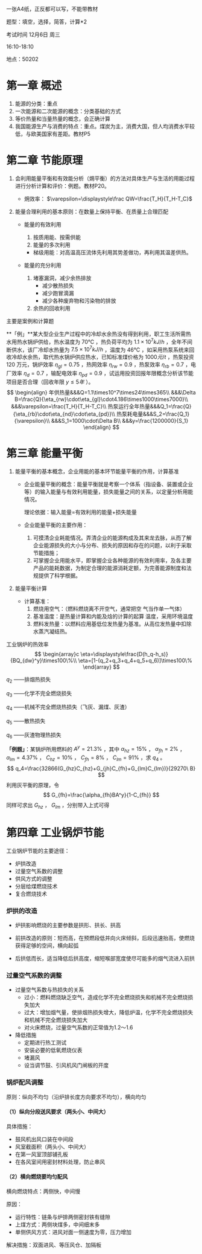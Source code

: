 一张A4纸，正反都可以写，不能带教材

题型：填空，选择，简答，计算*2

考试时间 12月6日 周三 

16:10-18:10

地点：50202

# 第一章 概述

1. 能源的分类：重点
2. 一次能源和二次能源的概念：分类基础的方式
3. 等价热量和当量热量的概念，会正确计算
4. 我国能源生产与消费的特点：重点。煤炭为主，消费大国，但人均消费水平较低，与欧美国家有差距。教材P5

# 第二章 节能原理

1. 会利用能量平衡和有效能分析（㶲平衡）的方法对具体生产与生活的用能过程进行分析计算和评价：例题。教材P20。
   * 㶲效率： $\varepsilon=\displaystyle\frac QW=\frac{T_H}{T_H-T_C}$ 

2. 能量合理利用的基本原则：在数量上保持平衡、在质量上合理匹配

   * 能量的有效利用

     1. 按质用能、按需供能
     2. 能量的多次利用

     * 梯级用能：对高温高压流体先利用其势差做功，再利用其温差供热。

   * 能量的充分利用

     1. 堵塞漏洞，减少余热排放
        * 减少散热损失
        * 减少跑冒滴漏
        * 减少各种废弃物和污染物的排放
     2. 余热的回收利用

主要是案例和计算题

**「例」**某大型企业生产过程中的冷却水余热没有得到利用，职工生活所需热水用热水锅炉供给，热水温度为 $70℃$ ，热负荷平均为 $1.1×10^7kJ/h$ ，全年不间断供水，该厂冷却水热量为 $7.5×10^7kJ/h$ ，温度为 $46℃$ ，如采用热泵系统来回收冷却水余热，取代热水锅炉供应热水，已知标准煤价格为 $1000元/t$ ，热泵投资 $120$ 万元，锅炉效率 $\eta_{gl}=0.75$ ，热网效率 $\eta_{rw}=0.9$ ，热泵效率 $\eta_{rb}=0.7$ ，电厂效率 $\eta_d=0.7$ ，输配电效率 $\eta_{pd}=0.9$ ，试运用投资回报年限概念分析该节能项目是否合理（回收年限 $y\le5年$ ）。
$$
\begin{align}
年供热量&&&Q=1.1\times10^7\times24\times365\\
&&&\Delta B=\frac{Q}{\eta_{rw}\cdot\eta_{gl}\cdot4.186\times1000\times7000}\\
&&&\varepsilon=\frac{T_H}{T_H-T_C}\\
热泵运行全年热量&&&Q_1=\frac{Q}{\eta_{rb}\cdot\eta_{nd}\cdot\eta_{pd}}\\
热泵耗电量&&&S_2=\frac{Q_1}{\varepsilon}\\
&&&S_1=1000\cdot\Delta B\\
&&&y=\frac{1200000}{S_1}
\end{align}
$$

# 第三章 能量平衡

1. 能量平衡的基本概念，企业用能的基本环节能量平衡的作用，计算基准

   * 企业能量平衡的概念：能量平衡就是考察一个体系（指设备、装置或企业等）的输入能量与有效利用能量，损失能量之间的关系，以定量分析用能情况。

     理论依据：输入能量=有效利用的能量+损失能量

   * 企业能量平衡的主要作用：

     1. 可摸清企业耗能情况。弄清企业的能源构成及其来龙去脉，从而了解企业能源损失的大小与分布、损失的原因和存在的问题，以利于采取节能措施；
     2. 可掌握企业用能水平，即掌握企业各种能源的有效利用率，及各主要产品的能耗数据，为制定合理的能源消耗定额，为完善能源制度和法规提供了科学根据。

2. 能量平衡计算

   * 计算基准：
     1. 燃烧用空气：（燃料燃烧离不开空气，通常把空
        气当作单一气体）
     2. 基准温度：是热量计算和内能及焓的计算的起算
        温度，采用环境温度
     3. 燃料发热量：以燃料应用基低位发热量为基准。从高位发热量中扣除水蒸汽凝结热。

工业锅炉的热效率
$$
\begin{array}c
\eta=\displaystyle\frac{D(h_q-h_s)}{BQ_{dw}^y}\times100\%\\
\eta=[1-(q_2+q_3+q_4+q_5+q_6)]\times100\%
\end{array}
$$

$q_2$ ——排烟热损失

$q_3$ ——化学不完全燃烧损失

$q_4$ ——机械不完全燃烧热损失（飞灰、漏煤、灰渣）

$q_5$ ——散热损失

$q_6$ ——灰渣物理热损失

**「例题」**：某锅炉所用燃料的 $A^y=21.3\%$ ，其中 $\alpha_{hz}=15\%$ ， $\alpha_{fh}=2\%$ ， $\alpha_{lm}=4.37\%$ ， $C_{hz}=10\%$ ， $C_{fh}=8\%$ ， $C_{lm}=91\%$ ，求 $q_4$ 。
$$
q_4=\frac{32866(G_{hz}C_{hz}+G_{jh}C_{fh}+G_{lm}C_{lm})}{29270\ B}
$$
利用灰平衡的原理，令
$$
G_{fh}=\frac{\alpha_{fh}BA^y}{1-C_{fh}}
$$
同样可求出 $G_{hz}$ ， $G_{lm}$ ，分别带入上式可得

# 第四章 工业锅炉节能

工业锅炉节能的主要途径：

* 炉拱改造
* 过量空气系数的调整
* 供风方式的调整
* 分层给煤燃烧技术
* 复合燃烧技术

### 炉拱的改造

* 炉拱影响燃烧的主要参数是拱形、拱长、拱高
* 前拱改造的原则：短而高，在预燃段低并向火床倾斜，后段迅速抬高，使燃烧获得足够的空间，横向起弧

* 后拱低而长，适当降低后拱高度，缩短喉部宽度使尽可能多的烟气流进入前拱

### 过量空气系数的调整

* 过量空气系数与热损失的关系
  * 过小：燃料燃烧缺乏空气，造成化学不完全燃烧损失和机械不完全燃烧损失加大
  * 过大：增加烟气量，使排烟热损失增大，降低炉温，化学不完全燃烧损失和机械不完全燃烧损失加大
  * 对火床燃烧，过量空气系数的正常值为1.2～1.6
* 降低措施
  * 定期进行热工测试
  * 安装必要的低氧燃烧仪表
  * 堵漏风
  * 设当调节鼓、引风机风门闸板的开度

### 锅炉配风调整

原则：纵向不均匀（沿炉排长度方向要求不均匀），横向均匀

#### （1）纵向分段送风要求（两头小、中间大）

具体措施：

* 鼓风机出风口装在中间段
* 风室截面积（两头小、中间大）
* 在第一风室顶部铺孔板
* 在各风室间用密封材料处理，防止串风

#### （2）横向燃烧要均匀配风

横向燃烧特点：两侧快，中间慢

原因：

* 运行特性：链条与炉排两侧密封铁有缝隙
* 上煤方式：两侧块煤多，中间细末多
* 单侧供风方式：进风对面一侧速度为零，压力增加

解决措施：双面进风、等压风仓、加隔板
